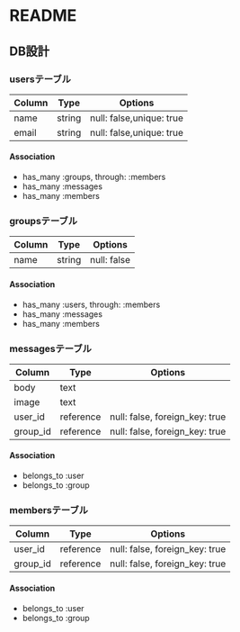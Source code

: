 # README


## DB設計

### usersテーブル

|Column|Type|Options|
|------|----|-------|
|name|string|null: false,unique: true|
|email|string|null: false,unique: true|

#### Association
- has_many :groups, through: :members
- has_many :messages
- has_many :members


### groupsテーブル

|Column|Type|Options|
|------|----|-------|
|name|string|null: false|

#### Association
- has_many :users, through: :members
- has_many :messages
- has_many :members


### messagesテーブル

|Column|Type|Options|
|------|----|-------|
|body|text||
|image|text||
|user_id|reference|null: false, foreign_key: true|
|group_id|reference|null: false, foreign_key: true|

#### Association
- belongs_to :user
- belongs_to :group


### membersテーブル

|Column|Type|Options|
|------|----|-------|
|user_id|reference|null: false, foreign_key: true|
|group_id|reference|null: false, foreign_key: true|

#### Association
- belongs_to :user
- belongs_to :group

